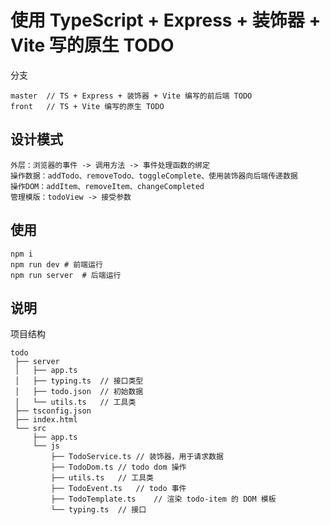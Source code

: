 # 使用 TypeScript + Express + 装饰器 + Vite 写的原生 TODO

分支

```
master  // TS + Express + 装饰器 + Vite 编写的前后端 TODO
front   // TS + Vite 编写的原生 TODO
```

## 设计模式
    外层：浏览器的事件 -> 调用方法 -> 事件处理函数的绑定  
    操作数据：addTodo、removeTodo、toggleComplete、使用装饰器向后端传递数据  
    操作DOM：addItem、removeItem、changeCompleted  
    管理模版：todoView -> 接受参数


## 使用
```shell
npm i
npm run dev # 前端运行
npm run server  # 后端运行
```

## 说明

项目结构

```
todo
 ├── server
 │   ├── app.ts
 │   ├── typing.ts  // 接口类型
 │   ├── todo.json  // 初始数据
 │   └── utils.ts   // 工具类
 ├── tsconfig.json
 ├── index.html
 └── src
     ├── app.ts
     └── js
         ├── TodoService.ts // 装饰器，用于请求数据
         ├── TodoDom.ts // todo dom 操作
         ├── utils.ts   // 工具类
         ├── TodoEvent.ts   // todo 事件
         ├── TodoTemplate.ts    // 渲染 todo-item 的 DOM 模板
         └── typing.ts  // 接口
```
